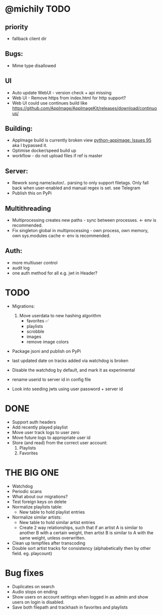 # @michily TODO

## priority
* fallback client dir

## Bugs:
* Mime type disallowed



## UI
* Auto update WebUI - version check + api missing
* Web UI - Remove https from index.html for http support?
* Web UI could use continues build like https://github.com/AppImage/AppImageKit/releases/download/continuous/

## Building:
* AppImage build is currently broken view [python-appimage: Issues 95](https://github.com/niess/python-appimage/issues/94) aka I bypassed it.
* Optimise docker/speed build up
* workflow - do not upload files if ref is master

## Server:
* Rework song name/autor/.. parsing to only support filetags. Only fall back when user-enabled and manual regex is set. see Telegram
* Publish this on PyPi

## Multithreading
* Multiprocessing creates new paths - sync between processes. <- env is recommended.
* Fix singleton global in multiprocessing - own process, own memory, own sys.modules cache <- env is recommended.

## Auth:
* more multiuser control
* audit log
* one auth method for all e.g. jwt in Header?



# TODO

- Migrations:

  1. Move userdata to new hashing algorithm
     - favorites ✅
     - playlists
     - scrobble
     - images
     - remove image colors

- Package jsoni and publish on PyPi
- last updated date on tracks added via watchdog is broken
- Disable the watchdog by default, and mark it as experimental
- rename userid to server id in config file
- Look into seeding jwts using user password + server id


<!-- CHECKPOINT -->
<!-- ALBUM PAGE! -->

# DONE

- Support auth headers
- Add recently played playlist
- Move user track logs to user zero
- Move future logs to appropriate user id
- Store (and read) from the correct user account:
  1. Playlists
  2. Favorites

# THE BIG ONE

- Watchdog
- Periodic scans
- What about our migrations?
- Test foreign keys on delete
- Normalize playlists table:
  - New table to hold playlist entries
- Normalize similar artists:
  - New table to hold similar artist entries
  - Create 2 way relationships, such that if an artist A is similar to another B with a certain weight,
    then artist B is similar to A with the same weight, unless overwritten.
- Clean up tempfiles after transcoding
- Double sort artist tracks for consistency (alphabetically then by other field. eg. playcount)

# Bug fixes

- Duplicates on search
- Audio stops on ending
- Show users on account settings when logged in as admin and show users on login is disabled.
- Save both filepath and trackhash in favorites and playlists
